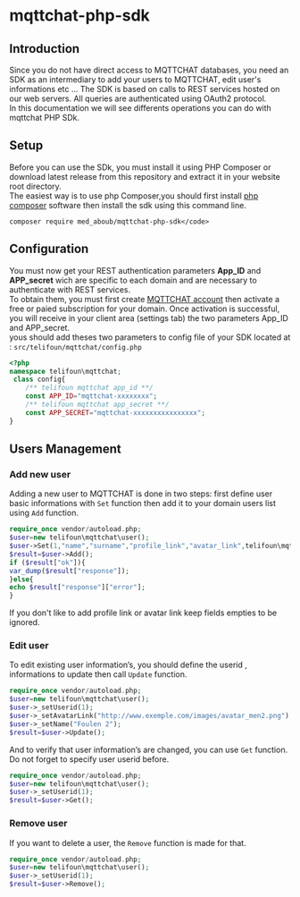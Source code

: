 # mqttchat-php-sdk

## Introduction
Since you do not have direct access to MQTTCHAT databases, you need an SDK as an intermediary to add your users to MQTTCHAT, edit user's informations etc ... The SDK is based on calls to REST services hosted on our web servers. All queries are authenticated using OAuth2 protocol.<br>
In this documentation we will see differents operations you can do with mqttchat PHP SDk.

## Setup

Before you can use the SDk, you must install it using PHP Composer or download latest release from this repository and extract it in your website root directory.<br>
The easiest way is to use php Composer,you should first install <a href="https://getcomposer.org/download/">php composer</a> software 
then  install the sdk using this command line.<br>
```
composer require med_aboub/mqttchat-php-sdk</code>
```

## Configuration

You must now get your REST authentication parameters **App_ID** and **APP_secret** wich are specific to each domain and are necessary to authenticate with REST services.
<br>
To obtain them, you must first create <a href="https://mqttchat.telifoun.com">MQTTCHAT account</a> then activate a free or paied subscription for your domain. Once activation is successful, you will receive in your client area (settings tab) the two parameters App_ID and APP_secret.
<br>
yous should add theses two parameters to config file of your SDK located at : <code>src/telifoun/mqttchat/config.php</code>
```php
<?php
namespace telifoun\mqttchat; 
 class config{     
    /** telifoun mqttchat app_id **/
    const APP_ID="mqttchat-xxxxxxxx";
    /** telifoun mqttchat app_secret **/
    const APP_SECRET="mqttchat-xxxxxxxxxxxxxxxx";  
}    
```
## Users Management

### Add new user
Adding a new user to MQTTCHAT is done in two steps: first define user basic informations with <code>Set</code> function then add it to your domain users list using <code>Add</code> function.

```php
require_once vendor/autoload.php;
$user=new telifoun\mqttchat\user();
$user->Set(1,"name","surname","profile_link","avatar_link",telifoun\mqttchat\user::GENDER_MALE);
$result=$user->Add();
if ($result["ok"]){
var_dump($result["response"]);
}else{
echo $result["response"]["error"];
}
```
If you don't like to add profile link or avatar link keep fields empties to be ignored.

### Edit user 

To edit existing user information’s, you should define the userid , informations to update then call <code>Update</code> function.

```php
require_once vendor/autoload.php;
$user=new telifoun\mqttchat\user();
$user->_setUserid(1);
$user->_setAvatarLink("http://www.exemple.com/images/avatar_men2.png");
$user->_setName("Foulen 2");
$result=$user->Update();    
```
And to verify that user information’s are changed, you can use <code>Get</code> function. Do not forget to specify user userid before.

```php
require_once vendor/autoload.php;
$user=new telifoun\mqttchat\user();
$user->_setUserid(1);
$result=$user->Get();
```
### Remove user
If you want to delete a user, the <code>Remove</code> function is made for that.
```php
require_once vendor/autoload.php;
$user=new telifoun\mqttchat\user();
$user->_setUserid(1);
$result=$user->Remove();
```
